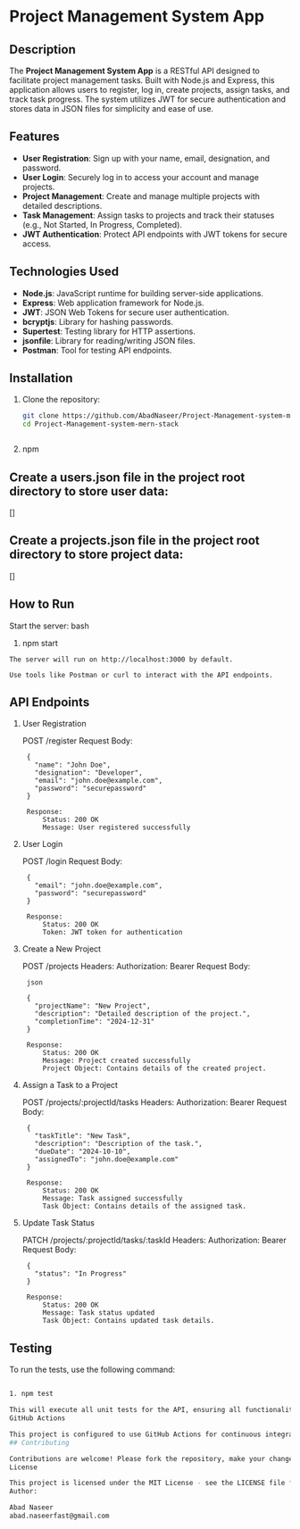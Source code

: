 # Project Management System App

## Description
The **Project Management System App** is a RESTful API designed to facilitate project management tasks. Built with Node.js and Express, this application allows users to register, log in, create projects, assign tasks, and track task progress. The system utilizes JWT for secure authentication and stores data in JSON files for simplicity and ease of use.

## Features
- **User Registration**: Sign up with your name, email, designation, and password.
- **User Login**: Securely log in to access your account and manage projects.
- **Project Management**: Create and manage multiple projects with detailed descriptions.
- **Task Management**: Assign tasks to projects and track their statuses (e.g., Not Started, In Progress, Completed).
- **JWT Authentication**: Protect API endpoints with JWT tokens for secure access.

## Technologies Used
- **Node.js**: JavaScript runtime for building server-side applications.
- **Express**: Web application framework for Node.js.
- **JWT**: JSON Web Tokens for secure user authentication.
- **bcryptjs**: Library for hashing passwords.
- **Supertest**: Testing library for HTTP assertions.
- **jsonfile**: Library for reading/writing JSON files.
- **Postman**: Tool for testing API endpoints.

## Installation
1. Clone the repository:
   ```bash
   git clone https://github.com/AbadNaseer/Project-Management-system-mern-stack.git
   cd Project-Management-system-mern-stack



2. npm 



## Create a users.json file in the project root directory to store user data:

[]

## Create a projects.json file in the project root directory to store project data:
[]

## How to Run
Start the server:
bash

 1.   npm start

    The server will run on http://localhost:3000 by default.

    Use tools like Postman or curl to interact with the API endpoints.

## API Endpoints
1. User Registration

    POST /register
        Request Body:

        {
          "name": "John Doe",
          "designation": "Developer",
          "email": "john.doe@example.com",
          "password": "securepassword"
        }

        Response:
            Status: 200 OK
            Message: User registered successfully

2. User Login

    POST /login
        Request Body:

        {
          "email": "john.doe@example.com",
          "password": "securepassword"
        }

        Response:
            Status: 200 OK
            Token: JWT token for authentication

3. Create a New Project

    POST /projects
        Headers: Authorization: Bearer <token>
        Request Body:

        json

        {
          "projectName": "New Project",
          "description": "Detailed description of the project.",
          "completionTime": "2024-12-31"
        }

        Response:
            Status: 200 OK
            Message: Project created successfully
            Project Object: Contains details of the created project.

4. Assign a Task to a Project

    POST /projects/:projectId/tasks
        Headers: Authorization: Bearer <token>
        Request Body:

        {
          "taskTitle": "New Task",
          "description": "Description of the task.",
          "dueDate": "2024-10-10",
          "assignedTo": "john.doe@example.com"
        }

        Response:
            Status: 200 OK
            Message: Task assigned successfully
            Task Object: Contains details of the assigned task.

5. Update Task Status

    PATCH /projects/:projectId/tasks/:taskId
        Headers: Authorization: Bearer <token>
        Request Body:

        {
          "status": "In Progress"
        }

        Response:
            Status: 200 OK
            Message: Task status updated
            Task Object: Contains updated task details.

## Testing

To run the tests, use the following command:

```bash

1. npm test

This will execute all unit tests for the API, ensuring all functionalities are working as expected.
GitHub Actions

This project is configured to use GitHub Actions for continuous integration. Whenever you push changes to the repository, the workflow will automatically run tests to ensure the integrity of the code.
## Contributing

Contributions are welcome! Please fork the repository, make your changes, and create a pull request. Ensure that your code adheres to the existing style and includes tests for new features.
License

This project is licensed under the MIT License - see the LICENSE file for details.
Author: 

Abad Naseer
abad.naseerfast@gmail.com
